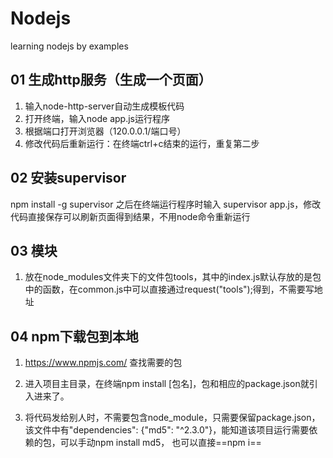 # Nodejs
learning nodejs by examples
## 01 生成http服务（生成一个页面）
1. 输入node-http-server自动生成模板代码
2. 打开终端，输入node app.js运行程序
3. 根据端口打开浏览器（120.0.0.1/端口号）
4. 修改代码后重新运行：在终端ctrl+c结束的运行，重复第二步
## 02 安装supervisor
npm install -g supervisor
之后在终端运行程序时输入 supervisor app.js，修改代码直接保存可以刷新页面得到结果，不用node命令重新运行
## 03 模块
1. 放在node_modules文件夹下的文件包tools，其中的index.js默认存放的是包中的函数，在common.js中可以直接通过request("tools");得到，不需要写地址
## 04 npm下载包到本地
1. https://www.npmjs.com/ 查找需要的包
2. 进入项目主目录，在终端npm install [包名]，包和相应的package.json就引入进来了。

3. 将代码发给别人时，不需要包含node_module，只需要保留package.json，该文件中有"dependencies": {"md5": "^2.3.0"}，能知道该项目运行需要依赖的包，可以手动npm install md5， 也可以直接==npm i==